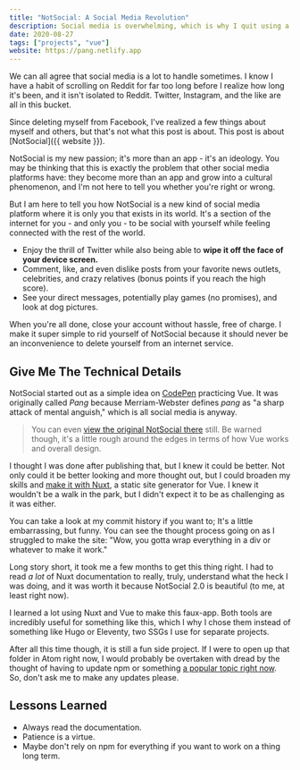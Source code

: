 ```yaml
---
title: "NotSocial: A Social Media Revolution"
description: Social media is overwhelming, which is why I quit using a lot of it, but that didn't stop me from creating my own app where I can enjoy it all alone.
date: 2020-08-27
tags: ["projects", "vue"]
website: https://pang.netlify.app
---
```


We can all agree that social media is a lot to handle sometimes. I know I have a habit of scrolling on Reddit for far too long before I realize how long it's been, and it isn't isolated to Reddit. Twitter, Instagram, and the like are all in this bucket.

Since deleting myself from Facebook, I've realized a few things about myself and others, but that's not what this post is about. This post is about [NotSocial]({{ website }}).

NotSocial is my new passion; it's more than an app - it's an ideology. You may be thinking that this is exactly the problem that other social media platforms have: they become more than an app and grow into a cultural phenomenon, and I'm not here to tell you whether you're right or wrong.

But I am here to tell you how NotSocial is a new kind of social media platform where it is only you that exists in its world. It's a section of the internet for you - and only you - to be social with yourself while feeling connected with the rest of the world.

- Enjoy the thrill of Twitter while also being able to **wipe it off the face of your device screen.**
- Comment, like, and even dislike posts from your favorite news outlets, celebrities, and crazy relatives (bonus points if you reach the high score).
- See your direct messages, potentially play games (no promises), and look at dog pictures.

When you're all done, close your account without hassle, free of charge. I make it super simple to rid yourself of NotSocial because it should never be an inconvenience to delete yourself from an internet service.

## Give Me The Technical Details

NotSocial started out as a simple idea on [CodePen](https://codepen.io) practicing Vue. It was originally called _Pang_ because Merriam-Webster defines _pang_ as "a sharp attack of mental anguish," which is all social media is anyway.

> You can even [view the original NotSocial there](https://codepen.io/troyvassalotti/full/RwWLyBV) still. Be warned though, it's a little rough around the edges in terms of how Vue works and overall design.

I thought I was done after publishing that, but I knew it could be better. Not only could it be better looking and more thought out, but I could broaden my skills and [make it with Nuxt](https://nuxtjs.org/), a static site generator for Vue. I knew it wouldn't be a walk in the park, but I didn't expect it to be as challenging as it was either.

You can take a look at my commit history if you want to; It's a little embarrassing, but funny. You can see the thought process going on as I struggled to make the site: "Wow, you gotta wrap everything in a div or whatever to make it work."

Long story short, it took me a few months to get this thing right. I had to read _a lot_ of Nuxt documentation to really, truly, understand what the heck I was doing, and it was worth it because NotSocial 2.0 is beautiful (to me, at least right now).

I learned a lot using Nuxt and Vue to make this faux-app. Both tools are incredibly useful for something like this, which I why I chose them instead of something like Hugo or Eleventy, two SSGs I use for separate projects.

After all this time though, it is still a fun side project. If I were to open up that folder in Atom right now, I would probably be overtaken with dread by the thought of having to update npm or something [a popular topic right now](https://css-tricks.com/npm-ruin-dev/). So, don't ask me to make any updates please.

## Lessons Learned

- Always read the documentation.
- Patience is a virtue.
- Maybe don't rely on npm for everything if you want to work on a thing long term.
